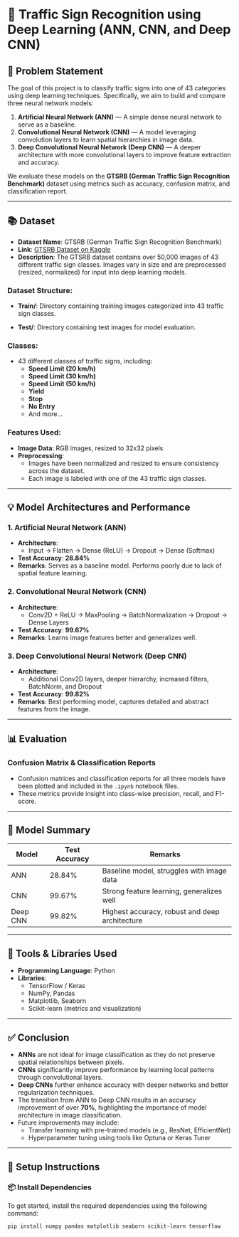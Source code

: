 # 🚦 Traffic Sign Recognition using Deep Learning (ANN, CNN, and Deep CNN)

## 📌 Problem Statement

The goal of this project is to classify traffic signs into one of 43 categories using deep learning techniques. Specifically, we aim to build and compare three neural network models:

1. **Artificial Neural Network (ANN)** — A simple dense neural network to serve as a baseline.
2. **Convolutional Neural Network (CNN)** — A model leveraging convolution layers to learn spatial hierarchies in image data.
3. **Deep Convolutional Neural Network (Deep CNN)** — A deeper architecture with more convolutional layers to improve feature extraction and accuracy.

We evaluate these models on the **GTSRB (German Traffic Sign Recognition Benchmark)** dataset using metrics such as accuracy, confusion matrix, and classification report.

---

## 📚 Dataset

- **Dataset Name**: GTSRB (German Traffic Sign Recognition Benchmark)  
- **Link**: [GTSRB Dataset on Kaggle](https://www.kaggle.com/datasets/meowmeowmeowmeowmeow/gtsrb-german-traffic-sign?select=Train)
- **Description**: The GTSRB dataset contains over 50,000 images of 43 different traffic sign classes. Images vary in size and are preprocessed (resized, normalized) for input into deep learning models.

### Dataset Structure:
  
- **Train/**: Directory containing training images categorized into 43 traffic sign classes.

- **Test/**: Directory containing test images for model evaluation.

### Classes:
- 43 different classes of traffic signs, including:
  - **Speed Limit (20 km/h)**
  - **Speed Limit (30 km/h)**
  - **Speed Limit (50 km/h)**
  - **Yield**
  - **Stop**
  - **No Entry**
  - And more…

### Features Used:
- **Image Data**: RGB images, resized to 32x32 pixels
- **Preprocessing**:
  - Images have been normalized and resized to ensure consistency across the dataset.
  - Each image is labeled with one of the 43 traffic sign classes.

---

## 💡 Model Architectures and Performance

### 1. **Artificial Neural Network (ANN)**

- **Architecture**: 
  - Input → Flatten → Dense (ReLU) → Dropout → Dense (Softmax)
- **Test Accuracy**: **28.84%**
- **Remarks**: Serves as a baseline model. Performs poorly due to lack of spatial feature learning.

### 2. **Convolutional Neural Network (CNN)**

- **Architecture**:
  - Conv2D + ReLU → MaxPooling → BatchNormalization → Dropout → Dense Layers
- **Test Accuracy**: **99.67%**
- **Remarks**: Learns image features better and generalizes well.

### 3. **Deep Convolutional Neural Network (Deep CNN)**

- **Architecture**:
  - Additional Conv2D layers, deeper hierarchy, increased filters, BatchNorm, and Dropout
- **Test Accuracy**: **99.82%**
- **Remarks**: Best performing model, captures detailed and abstract features from the image.

---

## 📊 Evaluation

### Confusion Matrix & Classification Reports

- Confusion matrices and classification reports for all three models have been plotted and included in the `.ipynb` notebook files.
- These metrics provide insight into class-wise precision, recall, and F1-score.

---

## 🧪 Model Summary

| Model     | Test Accuracy | Remarks                                      |
|-----------|----------------|----------------------------------------------|
| ANN       | 28.84%         | Baseline model, struggles with image data    |
| CNN       | 99.67%         | Strong feature learning, generalizes well    |
| Deep CNN  | 99.82%         | Highest accuracy, robust and deep architecture |

---

## 🔧 Tools & Libraries Used

- **Programming Language**: Python
- **Libraries**:
  - TensorFlow / Keras
  - NumPy, Pandas
  - Matplotlib, Seaborn
  - Scikit-learn (metrics and visualization)

---

## ✅ Conclusion

- **ANNs** are not ideal for image classification as they do not preserve spatial relationships between pixels.
- **CNNs** significantly improve performance by learning local patterns through convolutional layers.
- **Deep CNNs** further enhance accuracy with deeper networks and better regularization techniques.
- The transition from ANN to Deep CNN results in an accuracy improvement of over **70%**, highlighting the importance of model architecture in image classification.
- Future improvements may include:
  - Transfer learning with pre-trained models (e.g., ResNet, EfficientNet)
  - Hyperparameter tuning using tools like Optuna or Keras Tuner

---

## 🔧 Setup Instructions

### 📦 Install Dependencies

To get started, install the required dependencies using the following command:

```bash
pip install numpy pandas matplotlib seaborn scikit-learn tensorflow
